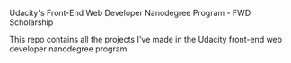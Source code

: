 Udacity's Front-End Web Developer Nanodegree Program - FWD Scholarship

This repo contains all the projects I've made in the Udacity front-end web developer nanodegree program.